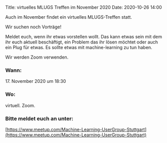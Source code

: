 Title: virtuelles MLUGS Treffen im November 2020
Date: 2020-10-26 14:00

Auch im November findet ein virtuelles MLUGS-Treffen statt.

Wir suchen noch Vorträge!

Meldet euch, wenn ihr etwas vorstellen wollt.
Das kann etwas sein mit dem ihr euch aktuell beschäftigt, ein Problem das ihr lösen möchtet oder auch ein Plug für etwas.
Es sollte etwas mit machine-learning zu tun haben.

Wir werden Zoom verwenden.

### Wann:

<p>17. November 2020 um 18:30</p>  

### Wo:

virtuell. Zoom.

### Bitte meldet euch an unter:
[https://www.meetup.com/Machine-Learning-UserGroup-Stuttgart](https://www.meetup.com/Machine-Learning-UserGroup-Stuttgart)
